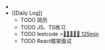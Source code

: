 -
- [[Daily Log]]
	- TODO 简历
	- TODO JS、TS练习
	- TODO leetcode >[🍅🍅🍅🍅🍅 125min](#agenda-pomo://?t=f-1691135401379-1500%2Cf-1691141961742-1500%2Cf-1691145931957-1500%2Cf-1691160330222-1500%2Cf-1691161884541-1500)
	- TODO React框架面试